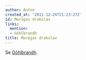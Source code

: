 ```yaml
---
author: Anton
created_at: '2011-12-28T21:23:27Z'
id: Morógas drakslav
links:
  mention:
  - Góhlbrandh
title: Morógas drakslav
---
```


Se [Góhlbrandh].

  [Góhlbrandh]: Góhlbrandh
